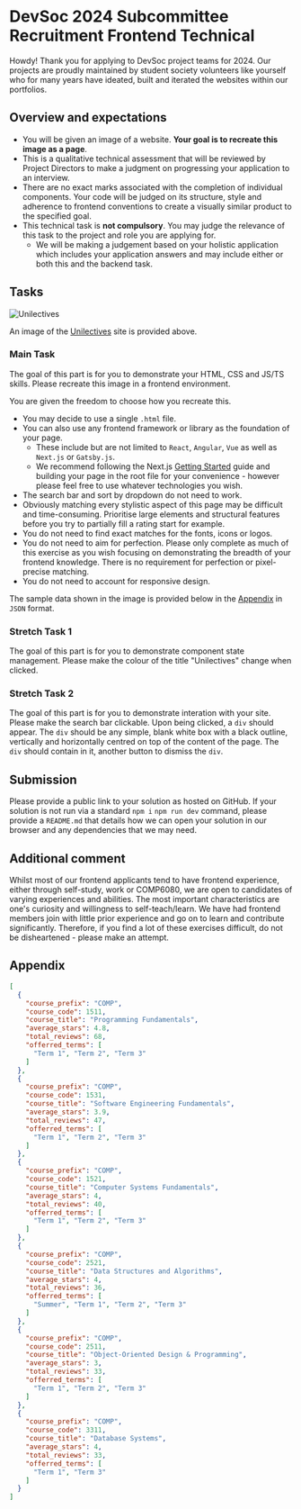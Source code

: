 # DevSoc 2024 Subcommittee Recruitment Frontend Technical

Howdy! 
Thank you for applying to DevSoc project teams for 2024. Our projects are proudly maintained by student society volunteers like yourself who for many years have ideated, built and iterated the websites within our portfolios. 

## Overview and expectations

- You will be given an image of a website. **Your goal is to recreate this image as a page**. 
- This is a qualitative technical assessment that will be reviewed by Project Directors to make a judgment on progressing your application to an interview. 
- There are no exact marks associated with the completion of individual components. Your code will be judged on its structure, style and adherence to frontend conventions to create a visually similar product to the specified goal.
- This technical task is **not compulsory**. You may judge the relevance of this task to the project and role you are applying for. 
	- We will be making a judgement based on your holistic application which includes your application answers and may include either or both this and the backend task. 

## Tasks

![Unilectives](https://github.com/devsoc-unsw/24-recruitment-technical-frontend/blob/main/Unilectives.png?raw=true)  

An image of the [Unilectives](https://unilectives.csesoc.app/) site is provided above. 

### Main Task
The goal of this part is for you to demonstrate your HTML, CSS and JS/TS skills. Please recreate this image in a frontend environment. 

You are given the freedom to choose how you recreate this. 
-	You may decide to use a single `.html` file. 
-	You can also use any frontend framework or library as the foundation of your page. 
	-	These include but are not limited to `React`, `Angular`, `Vue` as well as `Next.js` or `Gatsby.js`.
	-	We recommend following the Next.js [Getting Started](https://nextjs.org/docs/getting-started/installation) guide and building your page in the root file for your convenience - however please feel free to use whatever technologies you wish.
 -	The search bar and sort by dropdown do not need to work.
 -	Obviously matching every stylistic aspect of this page may be difficult and time-consuming. Prioritise large elements and structural features before you try to partially fill a rating start for example.
 -	You do not need to find exact matches for the fonts, icons or logos.
 -	You do not need to aim for perfection. Please only complete as much of this exercise as you wish focusing on demonstrating the breadth of your frontend knowledge. There is no requirement for perfection or pixel-precise matching.
 -	You do not need to account for responsive design.

The sample data shown in the image is provided below in the [Appendix](#appendix) in `JSON` format.

### Stretch Task 1 
The goal of this part is for you to demonstrate component state management. Please make the colour of the title "Unilectives" change when clicked.

### Stretch Task 2
The goal of this part is for you to demonstrate interation with your site. Please make the search bar clickable. Upon being clicked, a `div` should appear. The `div` should be any simple, blank white box with a black outline, vertically and horizontally centred on top of the content of the page. The `div` should contain in it, another button to dismiss the `div`. 

## Submission 
Please provide a public link to your solution as hosted on GitHub. 
If your solution is not run via a standard `npm i` `npm run dev` command, please provide a `README.md` that details how we can open your solution in our browser and any dependencies that we may need. 

## Additional comment
Whilst most of our frontend applicants tend to have frontend experience, either through self-study, work or COMP6080, we are open to candidates of varying experiences and abilities. The most important characteristics are one's curiosity and willingness to self-teach/learn. We have had frontend members join with little prior experience and go on to learn and contribute significantly. Therefore, if you find a lot of these exercises difficult, do not be disheartened - please make an attempt. 

## Appendix 
```json
[
  {
    "course_prefix": "COMP",
    "course_code": 1511,
    "course_title": "Programming Fundamentals",
    "average_stars": 4.8,
    "total_reviews": 68,
    "offerred_terms": [
      "Term 1", "Term 2", "Term 3"
    ]
  },
  {
    "course_prefix": "COMP",
    "course_code": 1531,
    "course_title": "Software Engineering Fundamentals",
    "average_stars": 3.9,
    "total_reviews": 47,
    "offerred_terms": [
      "Term 1", "Term 2", "Term 3"
    ]
  },
  {
    "course_prefix": "COMP",
    "course_code": 1521,
    "course_title": "Computer Systems Fundamentals",
    "average_stars": 4,
    "total_reviews": 40,
    "offerred_terms": [
      "Term 1", "Term 2", "Term 3"
    ]
  },
  {
    "course_prefix": "COMP",
    "course_code": 2521,
    "course_title": "Data Structures and Algorithms",
    "average_stars": 4,
    "total_reviews": 36,
    "offerred_terms": [
      "Summer", "Term 1", "Term 2", "Term 3"
    ]
  },
  {
    "course_prefix": "COMP",
    "course_code": 2511,
    "course_title": "Object-Oriented Design & Programming",
    "average_stars": 3,
    "total_reviews": 33,
    "offerred_terms": [
      "Term 1", "Term 2", "Term 3"
    ]
  },
  {
    "course_prefix": "COMP",
    "course_code": 3311,
    "course_title": "Database Systems",
    "average_stars": 4,
    "total_reviews": 33,
    "offerred_terms": [
      "Term 1", "Term 3"
    ]
  }
]
```
